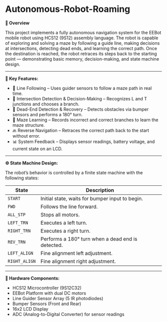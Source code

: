 # Autonomous-Robot-Roaming

**📌 Overview**

This project implements a fully autonomous navigation system for the EEBot mobile robot using HCS12 (9S12) assembly language. The robot is capable of exploring and solving a maze by following a guide line, making decisions at intersections, detecting dead ends, and learning the correct path. Once the destination is reached, the robot retraces its steps back to the starting point — demonstrating basic memory, decision-making, and state machine design.

--------------------------
**🧭 Key Features:**

- 🧭 Line Following – Uses guider sensors to follow a maze path in real time.
- 🔀 Intersection Detection & Decision-Making – Recognizes L and T junctions and chooses a branch.
- 🔄 Dead-End Detection & Recovery – Detects obstacles via bumper sensors and performs a 180° turn.
- 🧠 Maze Learning – Records incorrect and correct branches to learn the maze structure.
- 🔙 Reverse Navigation – Retraces the correct path back to the start without error.
- 📊 System Feedback – Displays sensor readings, battery voltage, and current state on an LCD.

--------------------------

**⚙️ State Machine Design:**

The robot’s behavior is controlled by a finite state machine with the following states:

| State          | Description                                      |
|---------------|--------------------------------------------------|
| `START`       | Initial state, waits for bumper input to begin.  |
| `FWD`         | Follows the line forward.                        |
| `ALL_STP`     | Stops all motors.                                |
| `LEFT_TRN`    | Executes a left turn.                            |
| `RIGHT_TRN`   | Executes a right turn.                           |
| `REV_TRN`     | Performs a 180° turn when a dead end is detected.|
| `LEFT_ALIGN`  | Fine alignment left adjustment.                 |
| `RIGHT_ALIGN` | Fine alignment right adjustment.                |

--------------------------

**🔌 Hardware Components:**

- HCS12 Microcontroller (9S12C32)
- EEBot Platform with dual DC motors
- Line Guider Sensor Array (5 IR photodiodes)
- Bumper Sensors (Front and Rear)
- 16x2 LCD Display
- ADC (Analog-to-Digital Converter) for sensor readings



